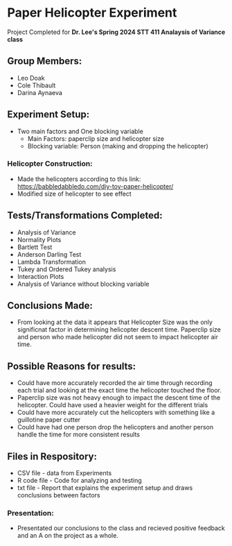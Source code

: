# Paper Helicopter Experiment 

Project Completed for **Dr. Lee's Spring 2024 STT 411 Analaysis of Variance class** 

## Group Members: 
*  Leo Doak 
*  Cole Thibault 
*  Darina Aynaeva

## Experiment Setup: 
* Two main factors and One blocking variable
	* Main Factors: paperclip size and helicopter size
	* Blocking variable: Person (making and dropping the helicopter)

### Helicopter Construction: 
* Made the helicopters according to this link: https://babbledabbledo.com/diy-toy-paper-helicopter/
* Modified size of helicopter to see effect 

## Tests/Transformations Completed: 
* Analysis of Variance
* Normality Plots
* Bartlett Test
* Anderson Darling Test
* Lambda Transformation 
* Tukey and Ordered Tukey analysis 
* Interaction Plots
* Analysis of Variance without blocking variable 

## Conclusions Made: 
* From looking at the data it appears that Helicopter Size was the only significnat factor in determining helicopter descent time. Paperclip size and person who made helicopter did not seem to impact helicopter air time. 

## Possible Reasons for results: 
* Could have more accurately recorded the air time through recording each trial and looking at the exact time the helicopter touched the floor. 
* Paperclip size was not heavy enough to impact the descent time of the helicopter. Could have used a heavier weight for the different trials 
* Could have more accurately cut the helicopters with something like a guillotine paper cutter 
* Could have had one person drop the helicopters and another person handle the time for more consistent results

## Files in Respository: 
*  CSV file  - data from Experiments 
*  R code file  - Code for analyzing and testing 
*  txt file  - Report that explains the experiment setup and draws conclusions between factors

### Presentation: 
* Presentated our conclusions to the class and recieved positive feedback and an A on the project as a whole. 